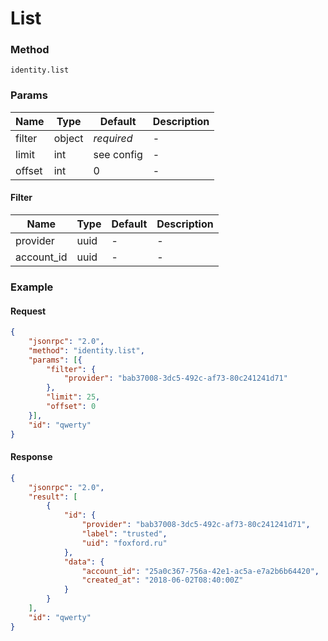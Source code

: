 # List

### Method

```
identity.list
```

### Params

Name   | Type   | Default    | Description
------ | ------ | ---------- | ------------------
filter | object | _required_ | -
limit  | int    | see config | -
offset | int    | 0          | -

#### Filter

Name          | Type   | Default    | Description
------------- | ------ | ---------- | ------------------
provider      | uuid   | -          | -
account_id    | uuid   | -          | -

### Example

#### Request

```json
{
    "jsonrpc": "2.0",
    "method": "identity.list",
    "params": [{
        "filter": {
            "provider": "bab37008-3dc5-492c-af73-80c241241d71" 
        },
        "limit": 25,
        "offset": 0
    }],
    "id": "qwerty"
}
```

#### Response

```json
{
    "jsonrpc": "2.0",
    "result": [
        {
            "id": {
                "provider": "bab37008-3dc5-492c-af73-80c241241d71",
                "label": "trusted",
                "uid": "foxford.ru"
            },
            "data": {
                "account_id": "25a0c367-756a-42e1-ac5a-e7a2b6b64420",
                "created_at": "2018-06-02T08:40:00Z"
            }
        }
    ],
    "id": "qwerty"
}
```
